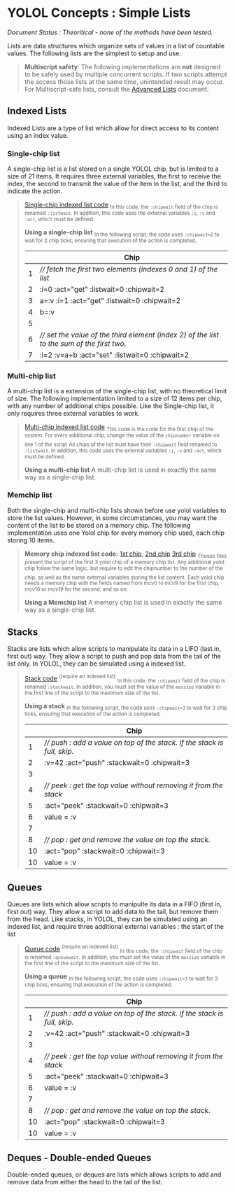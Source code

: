 

# YOLOL Concepts : Simple Lists
*Document Status : Theoritical - none of the methods have been tested.*

Lists are data structures which organize sets of values in a list of countable values. The following lists are the simplest to setup and use.

> **Multiscript safety**: The following implementations are **not** designed to be safely used by multiple concurrent scripts. If two scripts attempt the access those lists at the same time, unintended result may occur. For Multiscript-safe lists, consult the [Advanced Lists](./concepts_advanced_lists.md) document.

## Indexed Lists
Indexed Lists are a type of list which allow for direct access to its content using an index value.

### Single-chip list
A single-chip list is a list stored on a single YOLOL chip, but is limited to a size of 21 items. It requires three external variables, the first to receive the index, the second to transmit the value of the item in the list, and the third to indicate the action.

> [Single-chip indexed list code](./scripts/lists_single-chip-indexed-list.txt)
> <sub>In this code, the `:chipwait` field of the chip is renamed `:listwait`. In addition, this code uses the external variables `:i`, `:v` and `:act`, which must be defined.</sub>
>  
>  **Using a single-chip list**
>  <sub>In  the following script, the code uses `:chipwait=2` to wait for 2 chip ticks, ensuring that execution of the action is completed.</sub>
>  
>  | | Chip |
>  |-|-|
>  |1|*// fetch the first two elements (indexes 0 and 1) of the list*|
>  |2|:i=0 :act="get" :listwait=0 :chipwait=2|
>  |3|a=:v :i=1 :act="get" :listwait=0 :chipwait=2|
>  |4|b=:v|
>  |5| |
>  |6|*// set the value of the third element (index 2) of the list to the sum of the first two.*|
>  |7|:i=2 :v=a+b :act="set" :listwait=0 :chipwait=2|

### Multi-chip list
A multi-chip list is a extension of the single-chip list, with no theoretical limit of size. The following implementation limited to a size of 12 items per chip, with any number of additional chips possible. Like the Single-chip list, it only requires three external variables to work.

> [Multi-chip indexed list code](./scripts/lists_single-chip-indexed-list.txt)
> <sub>This code is the code for the first chip of the system. For every additional chip, change the value of the `chipnumber` variable on line 1 of the script</sub>
> <sub>All chips of the list must have their `:chipwait` field renamed to `:listwait`. In addition, this code uses the external variables `:i`, `:v` and `:act`, which must be defined.</sub>
>
> **Using a multi-chip list**
> A multi-chip list is used in exactly the same way as a single-chip list.

### Memchip list
Both the single-chip and multi-chip lists shown before use yolol variables to store the list values. However, in some circumstances, you may want the content of the list to be stored on a memory chip. The following implementation uses one Yolol chip for every memory chip used, each chip storing 10 items.
> **Memory chip indexed list code:** [1st chip](./scripts/lists_single-chip-indexed-list.txt), [2nd chip](./scripts/lists_single-chip-indexed-list.txt) [3rd chip](./scripts/lists_single-chip-indexed-list.txt)
> <sub>Thoses files present the script of the first 3 yolol chip of a memory chip list. Any additional yolol chip follow the same logic, but require to edit the chipnumber to the number of the chip, as well as the name external variables storing the list content.</sub>
> <sub>Each yolol chip needs a memory chip with the fields named from mcv0 to mcv9 for the first chip, mcv10 or mcv19 for the second, and so on.</sub>
> 
> **Using a Memchip list**
> A memory chip list is used in exactly the same way as a single-chip list.

## Stacks
Stacks are lists which allow scripts to manipulate its data in a LIFO (last in, first out) way. They allow a script to push and pop data from the tail of the list only. In YOLOL, they can be simulated using a indexed list.

> [Stack code](./scripts/lists_stack.txt) <sup>(require an indexed list)</sup>
> <sub>In this code, the `:chipwait` field of the chip is renamed `:stackwait`. In addition, you must set the value of the `maxsize` variable in the first line of the script to the maximum size of the list.</sub>
>  
>  **Using a stack**
>  <sub>In  the following script, the code uses `:chipwait=3` to wait for 3 chip ticks, ensuring that execution of the action is completed.</sub>
>  
>  | | Chip |
>  |-|-|
>  |1|*// push : add a value on top of the stack. if the stack is full, skip.*|
>  |2|:v=42 :act="push" :stackwait=0 :chipwait=3|
>  |3| |
>  |4|*// peek : get the top value without removing it from the stack*|
>  |5|:act="peek" :stackwait=0 :chipwait=3|
>  |6|value = :v|
>  |7| |
>  |8|*// pop : get and remove the value on top the stack.*|
>  |10|:act="pop" :stackwait=0 :chipwait=3|
>  |10|value = :v|

## Queues
Queues are lists which allow scripts to manipulte its data in a FIFO (first in, first out) way. They allow a script to add data to the tail, but remove them from the head. Like stacks, in YOLOL, they can be simulated using an indexed list, and require three additional external variables : the start of the list

> [Queue code]() <sup>(require an indexed list)</sup>
> <sub>In this code, the `:chipwait` field of the chip is renamed `:queuewait`. In addition, you must set the value of the `maxsize` variable in the first line of the script to the maximum size of the list.</sub>
>  
>  **Using a queue**
>  <sub>In  the following script, the code uses `:chipwait=3` to wait for 3 chip ticks, ensuring that execution of the action is completed.</sub>
>  
>  | | Chip |
>  |-|-|
>  |1|*// push : add a value on top of the stack. if the stack is full, skip.*|
>  |2|:v=42 :act="push" :stackwait=0 :chipwait=3|
>  |3| |
>  |4|*// peek : get the top value without removing it from the stack*|
>  |5|:act="peek" :stackwait=0 :chipwait=3|
>  |6|value = :v|
>  |7| |
>  |8|*// pop : get and remove the value on top the stack.*|
>  |10|:act="pop" :stackwait=0 :chipwait=3|
>  |10|value = :v|
## Deques - Double-ended Queues
Double-ended queues, or deques are lists which allows scripts to add and remove data from either the head to the tail of the list.
